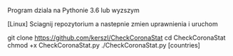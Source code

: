 Program dziala na Pythonie 3.6 lub wyzszym

[Linux] Sciagnij repozytorium a nastepnie zmien uprawnienia i uruchom

git clone https://github.com/kerszl/CheckCoronaStat
cd CheckCoronaStat
chmod +x CheckCoronaStat.py
./CheckCoronaStat.py [countries]
